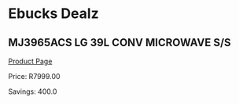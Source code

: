 
# Ebucks Dealz
## MJ3965ACS LG 39L CONV MICROWAVE S/S
[Product Page](https://www.ebucks.com/web/shop/productSelected.do?prodId=1083950291&catId=704989856)

Price: R7999.00

Savings: 400.0


	